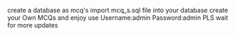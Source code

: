 create a database as mcq's
import mcq_s.sql file into your database
create your Own MCQs and enjoy
use Username:admin
Password:admin
PLS wait for more updates
